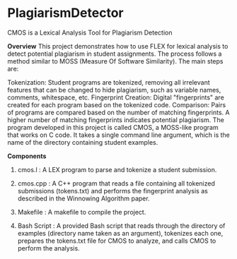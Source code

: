 # PlagiarismDetector
CMOS is a Lexical Analysis Tool for Plagiarism Detection

**Overview**
This project demonstrates how to use FLEX for lexical analysis to detect potential plagiarism in student assignments. The process follows a method similar to MOSS (Measure Of Software Similarity). The main steps are:

Tokenization: Student programs are tokenized, removing all irrelevant features that can be changed to hide plagiarism, such as variable names, comments, whitespace, etc.
Fingerprint Creation: Digital "fingerprints" are created for each program based on the tokenized code.
Comparison: Pairs of programs are compared based on the number of matching fingerprints. A higher number of matching fingerprints indicates potential plagiarism.
The program developed in this project is called CMOS, a MOSS-like program that works on C code. It takes a single command line argument, which is the name of the directory containing student examples.

**Components**
1. cmos.l : A LEX program to parse and tokenize a student submission.

2. cmos.cpp : A C++ program that reads a file containing all tokenized submissions (tokens.txt) and performs the fingerprint analysis as described in the Winnowing Algorithm paper.

3. Makefile : A makefile to compile the project.

4. Bash Script : A provided Bash script that reads through the directory of examples (directory name taken as an argument), tokenizes each one, prepares the tokens.txt file for CMOS to analyze, and calls CMOS to perform the analysis.

